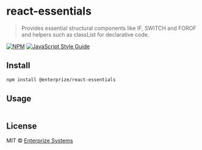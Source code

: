 # react-essentials

> Provides essential structural components like IF, SWITCH and FOROF and helpers such as classList for declarative code.

[![NPM](https://img.shields.io/npm/v/react-essentials.svg)](https://www.npmjs.com/package/react-essentials) [![JavaScript Style Guide](https://img.shields.io/badge/code_style-standard-brightgreen.svg)](https://standardjs.com)

## Install

```bash
npm install @enterprize/react-essentials
```

## Usage

```tsx

```

## License

MIT © [Enterprize Systems](https://github.com/Enterprize-Systems)
